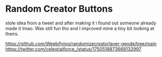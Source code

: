 # Random Creator Buttons
stole idea from a tweet and after making it i found out someone already made it lmao. Was still fun tho and I improved mine a tiny bit looking at theirs.

https://github.com/Weebifying/randomizecreatorlayer-geode/tree/main
https://twitter.com/celestialforce_/status/1750518873668132997
